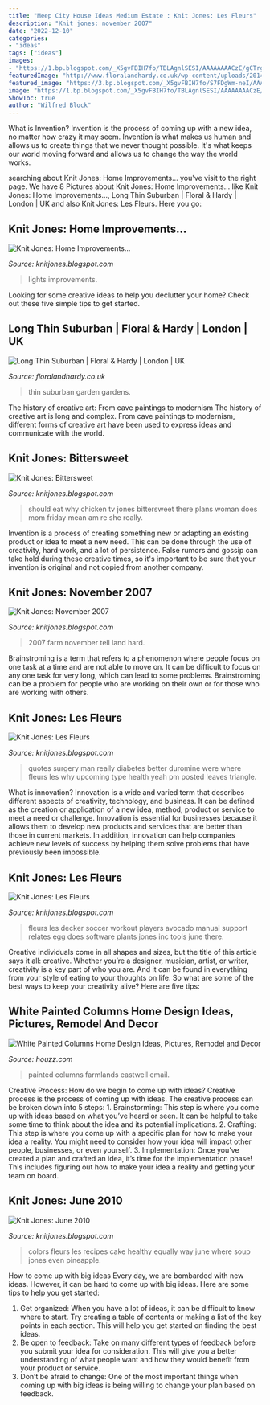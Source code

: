```yaml
---
title: "Meep City House Ideas Medium Estate : Knit Jones: Les Fleurs"
description: "Knit jones: november 2007"
date: "2022-12-10"
categories:
- "ideas"
tags: ["ideas"]
images:
- "https://1.bp.blogspot.com/_X5gvFBIH7fo/TBLAgnlSESI/AAAAAAAACzE/gCTrg7QS-3o/s1600/IMG_2600.JPG"
featuredImage: "http://www.floralandhardy.co.uk/wp-content/uploads/2014/11/Beckenham-Garden-Design1.jpg"
featured_image: "https://3.bp.blogspot.com/_X5gvFBIH7fo/S7FDgWm-neI/AAAAAAAACss/qZHpBmdh490/s1600/IMG_2417.JPG"
image: "https://1.bp.blogspot.com/_X5gvFBIH7fo/TBLAgnlSESI/AAAAAAAACzE/gCTrg7QS-3o/s1600/IMG_2600.JPG"
ShowToc: true
author: "Wilfred Block"
---
```



What is Invention?
Invention is the process of coming up with a new idea, no matter how crazy it may seem. Invention is what makes us human and allows us to create things that we never thought possible. It's what keeps our world moving forward and allows us to change the way the world works.

	

		
searching about Knit Jones: Home Improvements... you've visit to the right page. We have 8 Pictures about Knit Jones: Home Improvements... like Knit Jones: Home Improvements..., Long Thin Suburban | Floral &amp; Hardy | London | UK and also Knit Jones: Les Fleurs. Here you go:
		
    
## Knit Jones: Home Improvements...

<img loading=lazy src="https://3.bp.blogspot.com/_X5gvFBIH7fo/S7FDgWm-neI/AAAAAAAACss/qZHpBmdh490/s1600/IMG_2417.JPG" onerror="this.onerror=null;this.src='https://tse4.mm.bing.net/th?id=OIP.-QwO_cJ9BCSayTP-cSA4rgHaE8&amp;pid=15.1';" alt="Knit Jones: Home Improvements...">

_Source: knitjones.blogspot.com_

>lights improvements. 

	

Looking for some creative ideas to help you declutter your home? Check out these five simple tips to get started.

    
## Long Thin Suburban | Floral &amp; Hardy | London | UK

<img loading=lazy src="http://www.floralandhardy.co.uk/wp-content/uploads/2014/11/Beckenham-Garden-Design1.jpg" onerror="this.onerror=null;this.src='https://tse4.mm.bing.net/th?id=OIP.Ei0twwzm6ZPUnsoioUiiYQHaFj&amp;pid=15.1';" alt="Long Thin Suburban | Floral &amp; Hardy | London | UK">

_Source: floralandhardy.co.uk_

>thin suburban garden gardens. 

	

The history of creative art: From cave paintings to modernism
The history of creative art is long and complex. From cave paintings to modernism, different forms of creative art have been used to express ideas and communicate with the world.

    
## Knit Jones: Bittersweet

<img loading=lazy src="http://1.bp.blogspot.com/_X5gvFBIH7fo/TTB5Sdm9aFI/AAAAAAAADK8/1_D_ZduChaI/w1200-h630-p-k-nu/IMG_4012.JPG" onerror="this.onerror=null;this.src='https://tse4.mm.bing.net/th?id=OIP.ak2EGBdtvjeEvwgWcGsVagHaD4&amp;pid=15.1';" alt="Knit Jones: Bittersweet">

_Source: knitjones.blogspot.com_

>should eat why chicken tv jones bittersweet there plans woman does mom friday mean am re she really. 

	

Invention is a process of creating something new or adapting an existing product or idea to meet a new need. This can be done through the use of creativity, hard work, and a lot of persistence. False rumors and gossip can take hold during these creative times, so it's important to be sure that your invention is original and not copied from another company.

    
## Knit Jones: November 2007

<img loading=lazy src="http://bp1.blogger.com/_X5gvFBIH7fo/R0Iupri7mhI/AAAAAAAAAJU/PnZkcu1hR-Q/s320/IMG_0677.JPG" onerror="this.onerror=null;this.src='https://tse1.mm.bing.net/th?id=OIP.cksneBT5uQHXGFQtp8ADJgAAAA&amp;pid=15.1';" alt="Knit Jones: November 2007">

_Source: knitjones.blogspot.com_

>2007 farm november tell land hard. 

	

Brainstroming is a term that refers to a phenomenon where people focus on one task at a time and are not able to move on. It can be difficult to focus on any one task for very long, which can lead to some problems. Brainstroming can be a problem for people who are working on their own or for those who are working with others.

    
## Knit Jones: Les Fleurs

<img loading=lazy src="https://2.bp.blogspot.com/_X5gvFBIH7fo/TBK_-t479bI/AAAAAAAACyc/EB1ZAkLVSnM/s1600/bed+before.jpg" onerror="this.onerror=null;this.src='https://tse3.mm.bing.net/th?id=OIP.B1zCNzB7ZwrGKXdkebjohwHaGf&amp;pid=15.1';" alt="Knit Jones: Les Fleurs">

_Source: knitjones.blogspot.com_

>quotes surgery man really diabetes better duromine were where fleurs les why upcoming type health yeah pm posted leaves triangle. 

	

What is innovation?
Innovation is a wide and varied term that describes different aspects of creativity, technology, and business. It can be defined as the creation or application of a new idea, method, product or service to meet a need or challenge. Innovation is essential for businesses because it allows them to develop new products and services that are better than those in current markets. In addition, innovation can help companies achieve new levels of success by helping them solve problems that have previously been impossible.

    
## Knit Jones: Les Fleurs

<img loading=lazy src="https://1.bp.blogspot.com/_X5gvFBIH7fo/TBLAgnlSESI/AAAAAAAACzE/gCTrg7QS-3o/s1600/IMG_2600.JPG" onerror="this.onerror=null;this.src='https://tse4.mm.bing.net/th?id=OIP.lf1upAn2Eg6c62dv1G02yQHaE8&amp;pid=15.1';" alt="Knit Jones: Les Fleurs">

_Source: knitjones.blogspot.com_

>fleurs les decker soccer workout players avocado manual support relates egg does software plants jones inc tools june there. 

	

Creative individuals come in all shapes and sizes, but the title of this article says it all: creative. Whether you’re a designer, musician, artist, or writer, creativity is a key part of who you are. And it can be found in everything from your style of eating to your thoughts on life. So what are some of the best ways to keep your creativity alive? Here are five tips: 

    
## White Painted Columns Home Design Ideas, Pictures, Remodel And Decor

<img loading=lazy src="http://st.hzcdn.com/fimgs/2991326b0f0459d4_3627-w500-h400-b0-p0--traditional-patio.jpg" onerror="this.onerror=null;this.src='https://tse3.mm.bing.net/th?id=OIP.i8A65YJGWRg_4uKG1kHHDQHaF7&amp;pid=15.1';" alt="White Painted Columns Home Design Ideas, Pictures, Remodel and Decor">

_Source: houzz.com_

>painted columns farmlands eastwell email. 

	

Creative Process: How do we begin to come up with ideas?
Creative process is the process of coming up with ideas. The creative process can be broken down into 5 steps: 1. Brainstorming: This step is where you come up with ideas based on what you’ve heard or seen. It can be helpful to take some time to think about the idea and its potential implications. 2. Crafting: This step is where you come up with a specific plan for how to make your idea a reality. You might need to consider how your idea will impact other people, businesses, or even yourself. 3. Implementation: Once you’ve created a plan and crafted an idea, it’s time for the implementation phase! This includes figuring out how to make your idea a reality and getting your team on board. 
    
## Knit Jones: June 2010

<img loading=lazy src="https://4.bp.blogspot.com/_X5gvFBIH7fo/TBLAhIE3V0I/AAAAAAAACzM/A7mDK2CarbQ/s1600/IMG_2594.JPG" onerror="this.onerror=null;this.src='https://tse4.mm.bing.net/th?id=OIP.x1KnGIf2IjlLxlVgClYnrQHaE8&amp;pid=15.1';" alt="Knit Jones: June 2010">

_Source: knitjones.blogspot.com_

>colors fleurs les recipes cake healthy equally way june where soup jones even pineapple. 

	

How to come up with big ideas
Every day, we are bombarded with new ideas. However, it can be hard to come up with big ideas. Here are some tips to help you get started: 
1. Get organized: When you have a lot of ideas, it can be difficult to know where to start. Try creating a table of contents or making a list of the key points in each section. This will help you get started on finding the best ideas. 
2. Be open to feedback: Take on many different types of feedback before you submit your idea for consideration. This will give you a better understanding of what people want and how they would benefit from your product or service. 
3. Don’t be afraid to change: One of the most important things when coming up with big ideas is being willing to change your plan based on feedback.

